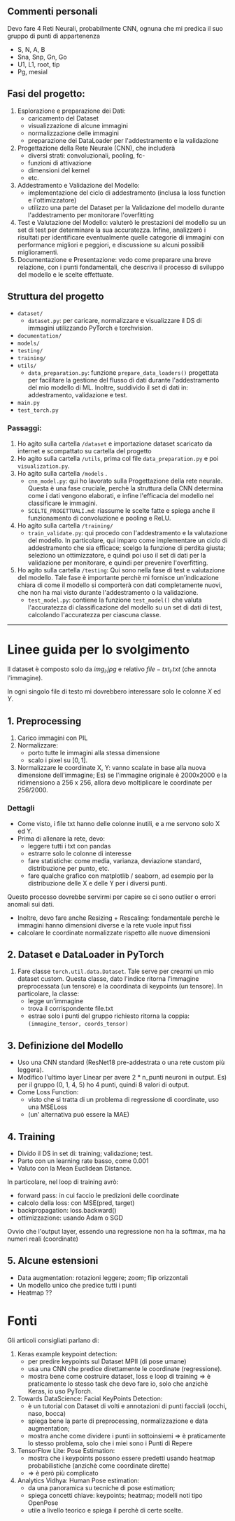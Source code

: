 
## Commenti personali

Devo fare 4 Reti Neurali, probabilmente CNN, ognuna che mi predica il suo gruppo di punti di appartenenza
- S, N, A, B
- Sna, Snp, Gn, Go
- U1, L1, root, tip
- Pg, mesial

## Fasi del progetto:

1. Esplorazione e preparazione dei Dati: 
    - caricamento del Dataset
    - visualizzazione di alcune immagini
    - normalizzazione delle immagini
    - preparazione dei DataLoader per l'addestramento e la validazione
2. Progettazione della Rete Neurale (CNN), che includerà 
    - diversi strati: convoluzionali, pooling, fc-
    - funzioni di attivazione
    - dimensioni del kernel
    - etc.
3. Addestramento e Validazione del Modello:
    - implementazione del ciclo di addestramento (inclusa la loss function e l'ottimizzatore)
    - utilizzo una parte del Dataset per la Validazione del modello durante l'addestramento per monitorare l'overfitting
4. Test e Valutazione del Modello: valuterò le prestazioni del modello su un set di test per determinare la sua accuratezza. Infine, analizzerò i risultati per identificare eventualmente quelle categorie di immagini con performance migliori e peggiori, e discussione su alcuni possibili miglioramenti.
5. Documentazione e Presentazione: vedo come preparare una breve relazione, con i punti fondamentali, che descriva il processo di sviluppo del modello e le scelte effettuate.

## Struttura del progetto
- `dataset/`
    - `dataset.py`: per caricare, normalizzare e visualizzare il DS di immagini utilizzando PyTorch e torchvision.
- `documentation/`
- `models/`
- `testing/`
- `training/`
- `utils/`
    - `data_preparation.py`: funzione `prepare_data_loaders()` progettata per facilitare la gestione del flusso di dati durante l'addestramento del mio modello di ML. Inoltre, suddivido il set di dati in: addestramento, validazione e test.
- `main.py`
- `test_torch.py`


### Passaggi:
1. Ho agito sulla cartella `/dataset` e importazione dataset scaricato da internet e scompattato su cartella del progetto
2. Ho agito sulla cartella `/utils`, prima col file `data_preparation.py` e poi `visualization.py`. 
3. Ho agito sulla cartella `/models` . 
    - `cnn_model.py`: qui ho lavorato sulla Progettazione della rete neurale. Questa è una fase cruciale, perchè la struttura della CNN determina come i dati vengono elaborati, e infine l'efficacia del modello nel classificare le immagini.
    - `SCELTE_PROGETTUALI.md`: riassume le scelte fatte e spiega anche il funzionamento di convoluzione e pooling e ReLU.
4. Ho agito sulla cartella `/training/`
    - `train_validate.py`: qui procedo con l'addestramento e la valutazione del modello. In particolare, qui imparo come implementare
   un ciclo di addestramento che sia efficace; scelgo la funzione di perdita giusta; seleziono un ottimizzatore, e quindi poi uso il set di dati per la validazione per monitorare, e quindi per prevenire l'overfitting.
5. Ho agito sulla cartella `/testing`: Qui sono nella fase di test e valutazione del modello. Tale fase è importante perchè mi fornisce un'indicazione chiara di come il modello si comporterà con dati completamente nuovi, che non ha mai visto durante l'addestramento o la validazione.
    - `test_model.py`: contiene la funzione `test_model()` che valuta l'accuratezza di classificazione del modello su un set di dati di test, calcolando l'accuratezza per ciascuna classe.



---

# Linee guida per lo svolgimento

Il dataset è composto solo da $img_{i}.jpg$ e relativo $file-txt_{i}.txt$ (che annota l'immagine).

In ogni singolo file di testo mi dovrebbero interessare solo le colonne $X$ ed $Y$.

## 1. Preprocessing

1. Carico immagini con PIL
2. Normalizzare:
    - porto tutte le immagini alla stessa dimensione
    - scalo i pixel su $[0, 1]$.
3. Normalizzare le coordinate X, Y: vanno scalate in base alla nuova dimensione dell'immagine; Es) se l'immagine originale è $2000$x$2000$ e la ridimensiono a $256$ x $256$, allora devo moltiplicare le coordinate per $256/2000$.

### Dettagli
- Come visto, i file txt hanno delle colonne inutili, e a me servono solo X ed Y.
- Prima di allenare la rete, devo:
    - leggere tutti i txt con pandas
    - estrarre solo le colonne di interesse
    - fare statistiche: come media, varianza, deviazione standard, distribuzione per punto, etc.
    - fare qualche grafico con matplotlib / seaborn, ad esempio per la distribuzione delle X e delle Y per i diversi punti.

Questo processo dovrebbe servirmi per capire se ci sono outlier o errori anomali sui dati.
- Inoltre, devo fare anche Resizing + Rescaling: fondamentale perchè le immagini hanno dimensioni diverse e la rete vuole input fissi
- calcolare le coordinate normalizzate rispetto alle nuove dimensioni

## 2. Dataset e DataLoader in PyTorch

1. Fare classe `torch.util.data.Dataset`. Tale serve per crearmi un mio dataset custom. Questa classe, dato l'indice ritorna l'immagine preprocessata (un tensore) e la coordinata di keypoints (un tensore). In particolare, la classe:
    - legge un'immagine
    - trova il corrispondente file.txt
    - estrae solo i punti del gruppo richiesto
    ritorna la coppia: `(immagine_tensor, coords_tensor)`

## 3. Definizione del Modello
- Uso una CNN standard (ResNet18 pre-addestrata o una rete custom più leggera).
- Modifico l'ultimo layer Linear per avere 2 * n_punti neuroni in output. Es) per il gruppo (0, 1, 4, 5) ho 4 punti, quindi 8 valori di output.
- Come Loss Function:
    - visto che si tratta di un problema di regressione di coordinate, uso una MSELoss
    - (un' alternativa può essere la MAE)

## 4. Training
- Divido il DS in set di: training; validazione; test.
- Parto con un learning rate basso, come 0.001
- Valuto con la Mean Euclidean Distance.

In particolare, nel loop di training avrò:
- forward pass: in cui faccio le predizioni delle coordinate
- calcolo della loss: con MSE(pred, target)
- backpropagation: loss.backward()
- ottimizzazione: usando Adam o SGD

Ovvio che l'output layer, essendo una regressione non ha la softmax, ma ha numeri reali (coordinate)

## 5. Alcune estensioni
- Data augmentation: rotazioni leggere; zoom; flip orizzontali
- Un modello unico che predice tutti i punti
- Heatmap ??


# Fonti

Gli articoli consigliati parlano di:
1. Keras example keypoint detection: 
    - per predire keypoints sul Dataset MPII (di pose umane)
    - usa una CNN che predice direttamente le coordinate (regressione).
    - mostra bene come costruire dataset, loss e loop di training => è praticamente lo stesso task che devo
    fare io, solo che anzichè Keras, io uso PyTorch.
2. Towards DataScience: Facial KeyPoints Detection: 
    - è un tutorial con Dataset di volti e annotazioni di punti facciali (occhi, naso, bocca)
    - spiega bene la parte di preprocessing, normalizzazione e data augmentation;
    - mostra anche come dividere i punti in sottoinsiemi => è praticamente lo stesso problema, solo che i miei sono
    i Punti di Repere
3. TensorFlow Lite: Pose Estimation:
    - mostra che i keypoints possono essere predetti usando heatmap probabilistiche (anzichè come coordinate dirette)
    - => è però più complicato
4. Analytics Vidhya: Human Pose estimation:
    - da una panoramica su tecniche di pose estimation;
    - spiega concetti chiave: keypoints; heatmap; modelli noti tipo OpenPose
    - utile a livello teorico e spiega il perchè di certe scelte.